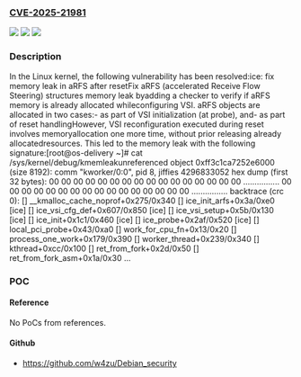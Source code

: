 ### [CVE-2025-21981](https://cve.mitre.org/cgi-bin/cvename.cgi?name=CVE-2025-21981)
![](https://img.shields.io/static/v1?label=Product&message=Linux&color=blue)
![](https://img.shields.io/static/v1?label=Version&message=28bf26724fdb0e02267d19e280d6717ee810a10d%3C%20ef2bc94059836a115430a6ad9d2838b0b34dc8f5%20&color=brighgreen)
![](https://img.shields.io/static/v1?label=Vulnerability&message=n%2Fa&color=brighgreen)

### Description

In the Linux kernel, the following vulnerability has been resolved:ice: fix memory leak in aRFS after resetFix aRFS (accelerated Receive Flow Steering) structures memory leak byadding a checker to verify if aRFS memory is already allocated whileconfiguring VSI. aRFS objects are allocated in two cases:- as part of VSI initialization (at probe), and- as part of reset handlingHowever, VSI reconfiguration executed during reset involves memoryallocation one more time, without prior releasing already allocatedresources. This led to the memory leak with the following signature:[root@os-delivery ~]# cat /sys/kernel/debug/kmemleakunreferenced object 0xff3c1ca7252e6000 (size 8192):  comm "kworker/0:0", pid 8, jiffies 4296833052  hex dump (first 32 bytes):    00 00 00 00 00 00 00 00 00 00 00 00 00 00 00 00  ................    00 00 00 00 00 00 00 00 00 00 00 00 00 00 00 00  ................  backtrace (crc 0):    [<ffffffff991ec485>] __kmalloc_cache_noprof+0x275/0x340    [<ffffffffc0a6e06a>] ice_init_arfs+0x3a/0xe0 [ice]    [<ffffffffc09f1027>] ice_vsi_cfg_def+0x607/0x850 [ice]    [<ffffffffc09f244b>] ice_vsi_setup+0x5b/0x130 [ice]    [<ffffffffc09c2131>] ice_init+0x1c1/0x460 [ice]    [<ffffffffc09c64af>] ice_probe+0x2af/0x520 [ice]    [<ffffffff994fbcd3>] local_pci_probe+0x43/0xa0    [<ffffffff98f07103>] work_for_cpu_fn+0x13/0x20    [<ffffffff98f0b6d9>] process_one_work+0x179/0x390    [<ffffffff98f0c1e9>] worker_thread+0x239/0x340    [<ffffffff98f14abc>] kthread+0xcc/0x100    [<ffffffff98e45a6d>] ret_from_fork+0x2d/0x50    [<ffffffff98e083ba>] ret_from_fork_asm+0x1a/0x30    ...

### POC

#### Reference
No PoCs from references.

#### Github
- https://github.com/w4zu/Debian_security

